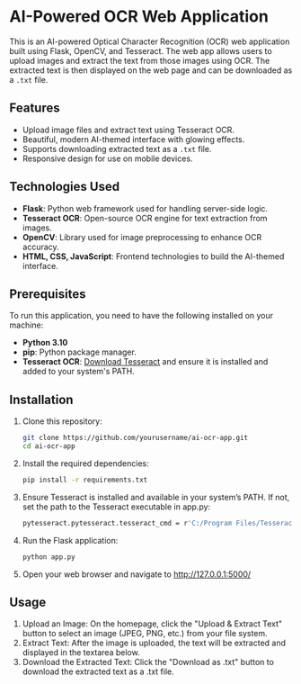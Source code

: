 # AI-Powered OCR Web Application

This is an AI-powered Optical Character Recognition (OCR) web application built using Flask, OpenCV, and Tesseract. The web app allows users to upload images and extract the text from those images using OCR. The extracted text is then displayed on the web page and can be downloaded as a `.txt` file.

## Features

- Upload image files and extract text using Tesseract OCR.
- Beautiful, modern AI-themed interface with glowing effects.
- Supports downloading extracted text as a `.txt` file.
- Responsive design for use on mobile devices.

## Technologies Used

- **Flask**: Python web framework used for handling server-side logic.
- **Tesseract OCR**: Open-source OCR engine for text extraction from images.
- **OpenCV**: Library used for image preprocessing to enhance OCR accuracy.
- **HTML, CSS, JavaScript**: Frontend technologies to build the AI-themed interface.

## Prerequisites

To run this application, you need to have the following installed on your machine:

- **Python 3.10**
- **pip**: Python package manager.
- **Tesseract OCR**: [Download Tesseract](https://github.com/tesseract-ocr/tesseract) and ensure it is installed and added to your system's PATH.

## Installation

1. Clone this repository:

   ```bash
   git clone https://github.com/yourusername/ai-ocr-app.git
   cd ai-ocr-app
   ```
2. Install the required dependencies:

   ```bash
   pip install -r requirements.txt
   ```
3. Ensure Tesseract is installed and available in your system’s PATH. If not, set the path to the Tesseract executable in app.py:

   ```bash
   pytesseract.pytesseract.tesseract_cmd = r'C:/Program Files/Tesseract-OCR/tesseract.exe'
   ```
4. Run the Flask application:

   ```bash
   python app.py
   ```
5. Open your web browser and navigate to http://127.0.0.1:5000/

## Usage

1. Upload an Image: On the homepage, click the "Upload & Extract Text" button to select an image (JPEG, PNG, etc.) from your file system.
2. Extract Text: After the image is uploaded, the text will be extracted and displayed in the textarea below.
3. Download the Extracted Text: Click the "Download as .txt" button to download the extracted text as a .txt file.
